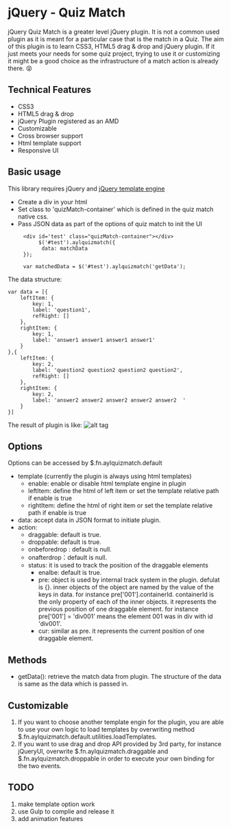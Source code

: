 # jQuery - Quiz Match

jQuery Quiz Match is a greater level jQuery plugin. It is not a common used plugin as it is meant for a particular case that is the match in a Quiz. The aim of this plugin is to learn CSS3, HTML5 drag & drop and jQuery plugin. If it just meets your needs for some quiz project, trying to use it or customizing it might be a good choice as the infrastructure of a match action is already there. :stuck_out_tongue_closed_eyes:

## Technical Features
- CSS3
- HTML5 drag & drop
- jQuery Plugin registered as an AMD
- Customizable
- Cross browser support
- Html template support
- Responsive UI

## Basic usage

This library requires jQuery and [jQuery template engine](https://github.com/codepb/jquery-template) 
- Create a div in your html
- Set class to 'quizMatch-container' which is defined in the quiz match native css.
- Pass JSON data as part of the options of quiz match to init the UI
```
     <div id='test' class="quizMatch-container"></div>
          $('#test').aylquizmatch({
           data: matchData
     });
     
     var matchedData = $('#test').aylquizmatch('getData');
```
The data structure:
```
var data = [{
    leftItem: {
        key: 1,
        label: 'question1',
        refRight: []
    },
    rightItem: {
        key: 1,
        label: 'answer1 answer1 answer1 answer1'
    }
},{
    leftItem: {
        key: 2,
        label: 'question2 question2 question2 question2',
        refRight: []
    },
    rightItem: {
        key: 2,
        label: 'answer2 answer2 answer2 answer2 answer2  '
    }
}]
```
The result of plugin is like:
![alt tag](https://github.com/yasirliu/jquery-quizmatch/blob/master/src/test/result.PNG)

## Options

Options can be accessed by $.fn.aylquizmatch.default

- template (currently the plugin is always using html templates)
  - enable: enable or disable html template engine in plugin
  - leftItem: define the html of left item or set the template relative path if enable is true
  - rightItem: define the html of right item or set the template relative path if enable is true
- data: accept data in JSON format to initiate plugin.
- action: 
  - draggable: default is true.
  - droppable: default is true.
  - onbeforedrop : default is null.
  - onafterdrop：default is null.
  - status: it is used to track the position of the draggable elements
    - enalbe: default is true.
    - pre: object is used by internal track system in the plugin. defulat is {}. inner objects of the object are named by the value of the keys in data. for instance pre['001'].containerId. containerId is the only property of each of the inner objects. it represents the previous position of one draggable element. for instance pre['001'] = 'div001' means the element 001 was in div with id 'div001'.
    - cur: similar as pre. it represents the current position of one draggable element.
    
## Methods
- getData(): retrieve the match data from plugin. The structure of the data is same as the data which is passed in.

## Customizable
1. If you want to choose another template engin for the plugin, you are able to use your own logic to load templates by overwriting method $.fn.aylquizmatch.default.utilities.loadTemplates. 
2. If you want to use drag and drop API provided by 3rd party, for instance jQueryUI, overwrite $.fn.aylquizmatch.draggable and $.fn.aylquizmatch.droppable in order to execute your own binding for the two events.

## TODO
1. make template option work
2. use Gulp to complie and release it
3. add animation features
